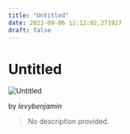 ```yaml
---
title: "Untitled"
date: 2021-09-06 12:12:02.271927
draft: false
---
```


# Untitled

![Untitled](../images/8d32e12c-0f35-11ec-a5fb-1e00f30e0089.png)

by *levybenjamin*



> No description provided.